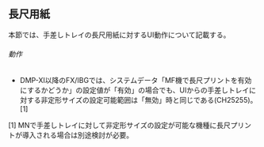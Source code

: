## 長尺用紙
本節では、手差しトレイの長尺用紙に対するUI動作について記載する。

###### 動作

-   DMP-XI以降のFX/IBGでは、システムデータ「MF機で長尺プリントを有効にするかどうか」の設定値が「有効」の場合でも、UIからの手差しトレイに対する非定形サイズの設定可能範囲は「無効」時と同じである(CH25255)。[1]

[1] MNで手差しトレイに対して非定形サイズの設定が可能な機種に長尺プリントが導入される場合は別途検討が必要。